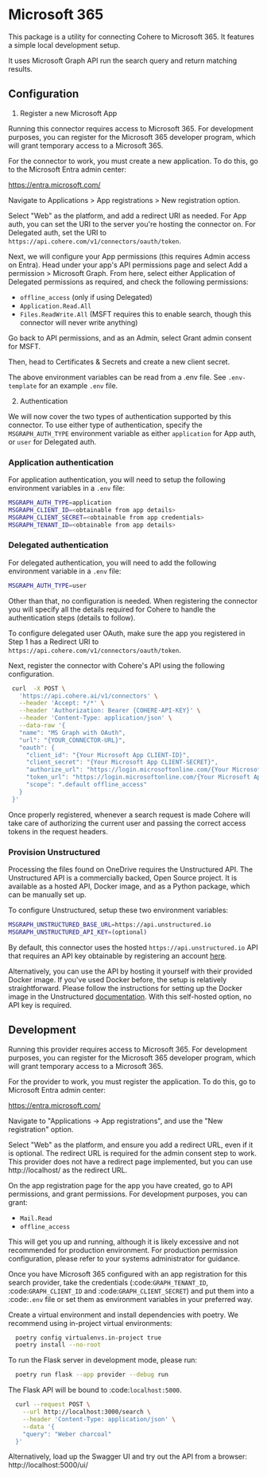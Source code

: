 # Microsoft 365

This package is a utility for connecting Cohere to Microsoft 365. It features a simple local development setup.

It uses Microsoft Graph API run the search query and return matching results.

## Configuration

1. Register a new Microsoft App

Running this connector requires access to Microsoft 365. For development purposes,
you can register for the Microsoft 365 developer program, which will grant temporary
access to a Microsoft 365.

For the connector to work, you must create a new application. To do this, go to the
Microsoft Entra admin center:

https://entra.microsoft.com/

Navigate to Applications > App registrations > New registration option.

Select "Web" as the platform, and add a redirect URI as needed. For App auth, you can set the URI to the server you're hosting the connector on. For Delegated auth, set the URI to `https://api.cohere.com/v1/connectors/oauth/token`.

Next, we will configure your App permissions (this requires Admin access on Entra). Head under your app's API permissions page and select Add a permission > Microsoft Graph. From here, select either Application of Delegated permissions as required, and check the following permissions:

- `offline_access` (only if using Delegated)
- `Application.Read.All`
- `Files.ReadWrite.All` (MSFT requires this to enable search, though this connector will never write anything)

Go back to API permissions, and as an Admin, select Grant admin consent for MSFT.

Then, head to Certificates & Secrets and create a new client secret.

The above environment variables can be read from a .env file. See `.env-template` for an example `.env` file.

2. Authentication

We will now cover the two types of authentication supported by this connector. To use either type of authentication, specify the `MSGRAPH_AUTH_TYPE` environment variable as either `application` for App auth, or `user` for Delegated auth.

### Application authentication

For application authentication, you will need to setup the following environment variables in a `.env` file:

```bash
MSGRAPH_AUTH_TYPE=application
MSGRAPH_CLIENT_ID=<obtainable from app details>
MSGRAPH_CLIENT_SECRET=<obtainable from app credentials>
MSGRAPH_TENANT_ID=<obtainable from app details>
```

### Delegated authentication

For delegated authentication, you will need to add the following environment variable in a `.env` file:

```bash
MSGRAPH_AUTH_TYPE=user
```

Other than that, no configuration is needed. When registering the connector you will specify all the details required for Cohere to handle the authentication steps (details to follow).

To configure delegated user OAuth, make sure the app you registered in Step 1 has a Redirect URI to `https://api.cohere.com/v1/connectors/oauth/token`.

Next, register the connector with Cohere's API using the following configuration.

```bash
 curl  -X POST \
   'https://api.cohere.ai/v1/connectors' \
   --header 'Accept: */*' \
   --header 'Authorization: Bearer {COHERE-API-KEY}' \
   --header 'Content-Type: application/json' \
   --data-raw '{
   "name": "MS Graph with OAuth",
   "url": "{YOUR_CONNECTOR-URL}",
   "oauth": {
     "client_id": "{Your Microsoft App CLIENT-ID}",
     "client_secret": "{Your Microsoft App CLIENT-SECRET}",
     "authorize_url": "https://login.microsoftonline.com/{Your Microsoft App TENANT-ID}/oauth2/v2.0/authorize",
     "token_url": "https://login.microsoftonline.com/{Your Microsoft App TENANT-ID}/oauth2/v2.0/token",
     "scope": ".default offline_access"
   }
 }'
```

Once properly registered, whenever a search request is made Cohere will take care of authorizing the current user and passing the correct access tokens in the request headers.

### Provision Unstructured

Processing the files found on OneDrive requires the Unstructured API. The Unstructured API is
a commercially backed, Open Source project. It is available as a hosted API, Docker image, and as a
Python package, which can be manually set up.

To configure Unstructured, setup these two environment variables:

```bash
MSGRAPH_UNSTRUCTURED_BASE_URL=https://api.unstructured.io
MSGRAPH_UNSTRUCTURED_API_KEY=(optional)
```

By default, this connector uses the hosted `https://api.unstructured.io` API that requires an API key obtainable by registering an account [here](https://unstructured.io/api-key).

Alternatively, you can use the API by hosting it yourself with their provided Docker image. If you've used Docker before, the setup is relatively straightforward. Please follow the instructions for setting up the Docker image in the Unstructured [documentation](https://unstructured-io.github.io/unstructured/api.html#using-docker-images). With this self-hosted option, no API key is required.

## Development

Running this provider requires access to Microsoft 365. For development purposes,
you can register for the Microsoft 365 developer program, which will grant temporary
access to a Microsoft 365.

For the provider to work, you must register the application. To do this, go to
Microsoft Entra admin center:

https://entra.microsoft.com/

Navigate to "Applications -> App registrations", and use the "New registration" option.

Select "Web" as the platform, and ensure you add a redirect URL, even if it is optional.
The redirect URL is required for the admin consent step to work. This provider does not
have a redirect page implemented, but you can use http://localhost/ as the redirect URL.

On the app registration page for the app you have created, go to API permissions, and
grant permissions. For development purposes, you can grant:

* `Mail.Read`
* `offline_access`

This will get you up and running, although it is likely excessive and not recommended
for production environment. For production permission configuration, please refer to
your systems administrator for guidance.

Once you have Microsoft 365 configured with an app registration for this search provider,
take the credentials (:code:`GRAPH_TENANT_ID`, :code:`GRAPH_CLIENT_ID` and :code:`GRAPH_CLIENT_SECRET`)
and put them into a :code:`.env` file or set them as environment variables in your preferred way.

Create a virtual environment and install dependencies with poetry. We recommend using in-project virtual environments:

```bash
  poetry config virtualenvs.in-project true
  poetry install --no-root
```

To run the Flask server in development mode, please run:

```bash
  poetry run flask --app provider --debug run
```

The Flask API will be bound to :code:`localhost:5000`.

```bash
  curl --request POST \
    --url http://localhost:3000/search \
    --header 'Content-Type: application/json' \
    --data '{
    "query": "Weber charcoal"
  }'
```

Alternatively, load up the Swagger UI and try out the API from a browser: http://localhost:5000/ui/
